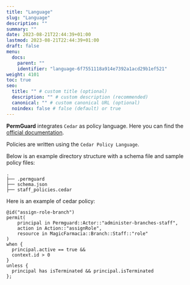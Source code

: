 ```yaml
---
title: "Language"
slug: "Language"
description: ""
summary: ""
date: 2023-08-21T22:44:39+01:00
lastmod: 2023-08-21T22:44:39+01:00
draft: false
menu:
  docs:
    parent: ""
    identifier: "language-6f7551118a914e7392a1acd29b1ef521"
weight: 4101
toc: true
seo:
  title: "" # custom title (optional)
  description: "" # custom description (recommended)
  canonical: "" # custom canonical URL (optional)
  noindex: false # false (default) or true
---
```

**PermGuard** integrates `Cedar` as policy language. Here you can find the <a href="https://www.cedarpolicy.com/" target="_blank" rel="noopener noreferrer">official documentation</a>.

Policies are written using the `Cedar Policy Language`.

Below is an example directory structure with a schema file and sample policy files:

```plaintext
.
├── .permguard
├── schema.json
├── staff_policies.cedar
```

Here is an example of cedar policy:

```cedar  {title="pharmacy.cedar"}
@id("assign-role-branch")
permit(
    principal in Permguard::Actor::"administer-branches-staff",
    action in Action::"assignRole",
    resource in MagicFarmacia::Branch::Staff::"role"
)
when {
  principal.active == true &&
  context.id > 0
}
unless {
  principal has isTerminated && principal.isTerminated
};
```
